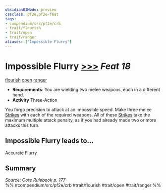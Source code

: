```yaml
---
obsidianUIMode: preview
cssclass: pf2e,pf2e-feat
tags:
- compendium/src/pf2e/crb
- trait/flourish
- trait/open
- trait/ranger
aliases: ["Impossible Flurry"]
---
```

# Impossible Flurry  [>>>](/rules/core-rulebook/chapter-9-playing-the-game.md#Actions "Three-Action") *Feat 18*  
[flourish](/rules/traits/flourish.md)  [open](/rules/traits/open.md)  [ranger](/rules/traits/ranger.md)  

- **Requirements**: You are wielding two melee weapons, each in a different hand.
- **Activity** Three-Action

You forgo precision to attack at an impossible speed. Make three melee [Strikes](/rules/actions/strike.md) with each of the required weapons. All of these [Strikes](/rules/actions/strike.md) take the maximum multiple attack penalty, as if you had already made two or more attacks this turn.

## Impossible Flurry leads to...

Accurate Flurry

## Summary

*Source: Core Rulebook p. 177*  
%% #compendium/src/pf2e/crb #trait/flourish #trait/open #trait/ranger %%